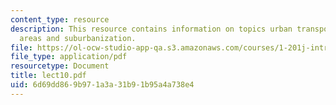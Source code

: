 ```yaml
---
content_type: resource
description: This resource contains information on topics urban transport, metropolitan
  areas and suburbanization.
file: https://ol-ocw-studio-app-qa.s3.amazonaws.com/courses/1-201j-introduction-to-transportation-systems-fall-2006/6d69dd869b971a3a31b91b95a4a738e4_lect10.pdf
file_type: application/pdf
resourcetype: Document
title: lect10.pdf
uid: 6d69dd86-9b97-1a3a-31b9-1b95a4a738e4
---
```


